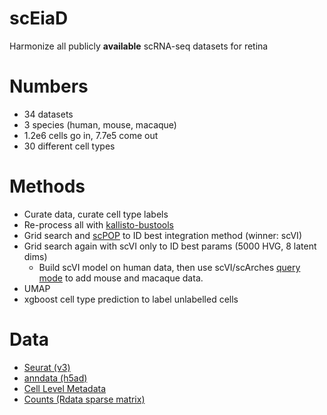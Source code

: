 # scEiaD

 Harmonize all publicly **available** scRNA-seq datasets for retina
 
 # Numbers
 - 34 datasets
 - 3 species (human, mouse, macaque)
 - 1.2e6 cells go in, 7.7e5 come out
 - 30 different cell types
 
 # Methods
  - Curate data, curate cell type labels
  - Re-process all with [kallisto-bustools](https://www.kallistobus.tools)
  - Grid search and [scPOP](https://github.com/vinay-swamy/scPOP) to ID best integration method (winner: scVI)
  - Grid search again with scVI only to ID best params (5000 HVG, 8 latent dims)
    - Build scVI model on human data, then use scVI/scArches [query mode](https://docs.scvi-tools.org/en/0.9.0/user_guide/notebooks/scarches_scvi_tools.html) to add mouse and macaque data.
  - UMAP
  - xgboost cell type prediction to label unlabelled cells

# Data
  - [Seurat (v3)](http://hpc.nih.gov/~mcgaugheyd/scEiaD/2021_03_17/scEiaD_all_seurat_v3.Rdata)
  - [anndata (h5ad)](http://hpc.nih.gov/~mcgaugheyd/scEiaD/2021_03_17/scEiaD_all_anndata.h5ad)
  - [Cell Level Metadata](http://hpc.nih.gov/~mcgaugheyd/scEiaD/2021_03_17/metadata_filter.tsv.gz)
  - [Counts (Rdata sparse matrix)](http://hpc.nih.gov/~mcgaugheyd/scEiaD/2021_03_17/counts.Rdata)
  


